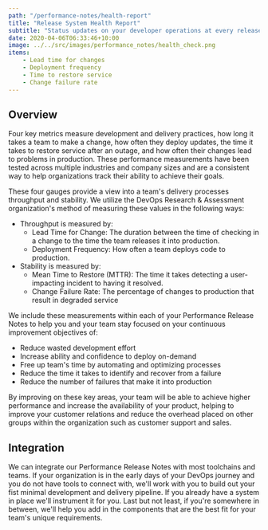 ```yaml
---
path: "/performance-notes/health-report"
title: "Release System Health Report"
subtitle: "Status updates on your developer operations at every release"
date: 2020-04-06T06:33:46+10:00
image: ../../src/images/performance_notes/health_check.png
items:
    - Lead time for changes
    - Deployment frequency
    - Time to restore service
    - Change failure rate
---
```


## Overview

Four key metrics measure development and delivery practices, how long it takes a
team to make a change, how often they deploy updates, the time it takes to restore
service after an outage, and how often their changes lead to problems in production.
These performance measurements have been tested across multiple industries and company
sizes and are a consistent way to help organizations track their ability to achieve their
goals.

These four gauges provide a view into a team's delivery processes throughput and
stability. We utilize the DevOps Research & Assessment organization's method of
measuring these values in the following ways:

-   Throughput is measured by:
    -   Lead Time for Change: The duration between the time of checking in a change to the time the team
        releases it into production.
    -   Deployment Frequency: How often a team deploys code to production.
-   Stability is measured by:
    -   Mean Time to Restore (MTTR): The time it takes detecting a user-impacting incident to having
        it resolved.
    -   Change Failure Rate: The percentage of changes to production that result in degraded service

We include these measurements within each of your Performance Release Notes to help you and
your team stay focused on your continuous improvement objectives of:

-   Reduce wasted development effort
-   Increase ability and confidence to deploy on-demand
-   Free up team's time by automating and optimizing processes
-   Reduce the time it takes to identify and recover from a failure
-   Reduce the number of failures that make it into production

By improving on these key areas, your team will be able to achieve higher performance
and increase the availability of your product, helping to improve your customer relations
and reduce the overhead placed on other groups within the organization such as customer
support and sales.

## Integration

We can integrate our Performance Release Notes with most toolchains and teams. If your organization is in the
early days of your DevOps journey and you do not have tools to connect with, we'll work with you to build out
your fist minimal development and delivery pipeline. If you already have a system in place we'll instrument
it for you. Last but not least, if you're somewhere in between, we'll help you add in the components that are
the best fit for your team's unique requirements.
